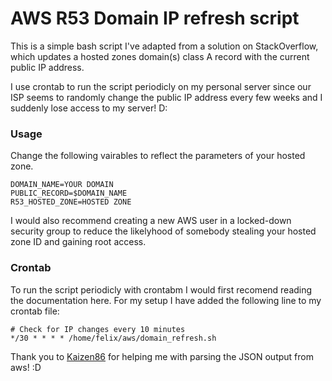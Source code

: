 # AWS R53 Domain IP refresh script

This is a simple bash script I've adapted from a solution on StackOverflow, which updates a hosted zones domain(s) class A record with the current public IP address.

I use crontab to run the script periodicly on my personal server since our ISP seems to randomly change the public IP address every few weeks and I suddenly lose access to my server! D:

### Usage 

Change the following vairables to reflect the parameters of your hosted zone. 

```
DOMAIN_NAME=YOUR DOMAIN
PUBLIC_RECORD=$DOMAIN_NAME
R53_HOSTED_ZONE=HOSTED ZONE
```

I would also recommend creating a new AWS user in a locked-down security group to reduce the likelyhood of somebody stealing your hosted zone ID and gaining root access.

### Crontab

To run the script periodicly with crontabm I would first recomend reading the documentation here. For my setup I have added the following line to my crontab file:

```
# Check for IP changes every 10 minutes
*/30 * * * * /home/felix/aws/domain_refresh.sh
```

Thank you to [Kaizen86](https://github.com/Kaizen86) for helping me with parsing the JSON output from aws! :D
